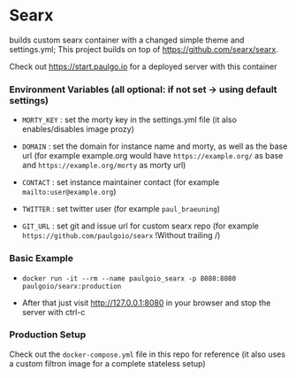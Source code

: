 # Searx

builds custom searx container with a changed simple theme and settings.yml; This project builds on top of https://github.com/searx/searx.

Check out https://start.paulgo.io for a deployed server with this container


### Environment Variables (all optional: if not set -> using default settings)

* ```MORTY_KEY``` : set the morty key in the settings.yml file (it also enables/disables image prozy)

* ```DOMAIN``` : set the domain for instance name and morty, as well as the base url (for example example.org would have `https://example.org/` as base and `https://example.org/morty` as morty url)

* ```CONTACT``` : set instance maintainer contact (for example `mailto:user@example.org`)

* ```TWITTER``` : set twitter user (for example `paul_braeuning`)

* ```GIT_URL``` : set git and issue url for custom searx repo (for example `https://github.com/paulgoio/searx` !Without trailing /)


### Basic Example

* ```docker run -it --rm --name paulgoio_searx -p 8080:8080 paulgoio/searx:production```

* After that just visit http://127.0.0.1:8080 in your browser and stop the server with ctrl-c


### Production Setup

Check out the `docker-compose.yml` file in this repo for reference (it also uses a custom filtron image for a complete stateless setup)
